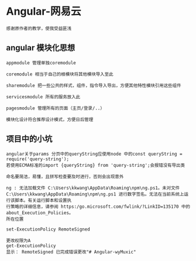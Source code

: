 # Angular-网易云
    感谢原作者的教学，使我受益匪浅
## angular 模块化思想
    appmodule 管理单独coremodule

    coremodule 相当于自己的根模块将其他模块导入至此

    sharemodule 把一些公共的样式，组件，指令导入导出，方便其他特性模块引用这些组件

    servicesmodule 所有的服务放入此

    pagesmodule 管理所有的页面（主页/登录/..）

    模块化设计符合推荐设计模式，方便日后管理

## 项目中的小坑
    angular关于params 分页中的queryString应使用node 中的const queryString = require('query-string');
    若使用ECMA标准的import {queryString} from 'query-string';会报错没有导出类

    命名要简洁，易懂，且拼写检查要及时进行，否则会出现意外

    ng : 无法加载文件 C:\Users\kkwang\AppData\Roaming\npm\ng.ps1。未对文件 C:\Users\kkwang\AppData\Roaming\npm\ng.ps1 进行数字签名。无法在当前系统上运行该脚本。有关运行脚本和设置执
    行策略的详细信息，请参阅 https:/go.microsoft.com/fwlink/?LinkID=135170 中的 about_Execution_Policies。
    所在位置

    set-ExecutionPolicy RemoteSigned

    更改权限为A
    get-ExecutionPolicy
    显示： RemoteSigned 已完成错误更改"# Angular-wyMuxic" 
